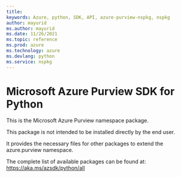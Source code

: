 ```yaml
---
title: 
keywords: Azure, python, SDK, API, azure-purview-nspkg, nspkg
author: mayurid
ms.author: mayurid
ms.date: 11/26/2021
ms.topic: reference
ms.prod: azure
ms.technology: azure
ms.devlang: python
ms.service: nspkg
---
```


# Microsoft Azure Purview SDK for Python

This is the Microsoft Azure Purview namespace package.

This package is not intended to be installed directly by the end user.

It provides the necessary files for other packages to extend the
azure.purview namespace.

The complete list of available packages can be found at:
https://aka.ms/azsdk/python/all


